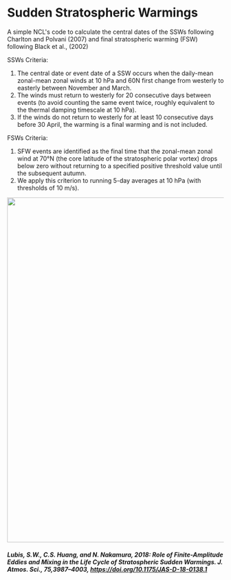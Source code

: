 # Sudden Stratospheric Warmings

 A simple NCL's code to calculate the central dates of the SSWs following Charlton and Polvani (2007) and final stratospheric warming (FSW) following Black et al., (2002)
 
 SSWs Criteria:
 
 1. The central date or event date of a SSW occurs when the daily-mean zonal-mean zonal winds at 10 hPa and 60N first change from westerly to easterly between November and March. 
 2. The winds must return to westerly for 20 consecutive days between events (to avoid counting the same event twice, roughly equivalent to the thermal damping timescale at 10 hPa). 
 3. If the winds do not return to westerly for at least 10 consecutive days before 30 April, the warming is a final warming
and is not included. 

 FSWs Criteria:
 1. SFW events are identified as the final time that the zonal-mean zonal wind at 70°N (the core latitude of the stratospheric polar vortex) drops below zero without returning to a specified positive threshold value until the subsequent autumn. 
 2. We apply this criterion to running 5-day averages at 10 hPa (with thresholds of 10 m/s).

<p align="center">
  <img src="https://github.com/sandrolubis/Sudden_Stratospheric_Warmings/blob/main/example/SSWs_Evolution.png" width="800">
</p>

##### Lubis, S.W., C.S. Huang, and N. Nakamura, 2018: Role of Finite-Amplitude Eddies and Mixing in the Life Cycle of Stratospheric Sudden Warmings. J. Atmos. Sci., 75,3987–4003, https://doi.org/10.1175/JAS-D-18-0138.1
